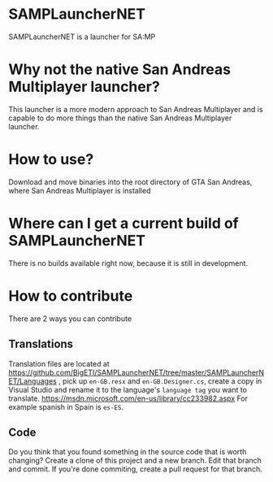 # SAMPLauncherNET
SAMPLauncherNET is a launcher for SA:MP

# Why not the native San Andreas Multiplayer launcher?
This launcher is a more modern approach to San Andreas Multiplayer and is capable to do more things than the native San Andreas Multiplayer launcher.

# How to use?
Download and move binaries into the root directory of GTA San Andreas, where San Andreas Multiplayer is installed

# Where can I get a current build of SAMPLauncherNET
There is no builds available right now, because it is still in development.

# How to contribute
There are 2 ways you can contribute

## Translations
Translation files are located at https://github.com/BigETI/SAMPLauncherNET/tree/master/SAMPLauncherNET/Languages ,
pick up `en-GB.resx` and `en-GB.Designer.cs`,
create a copy in Visual Studio and rename it to the language's `language tag` you want to translate. https://msdn.microsoft.com/en-us/library/cc233982.aspx
For example spanish in Spain is `es-ES`.

## Code
Do you think that you found something in the source code that is worth changing?
Create a clone of this project and a new branch.
Edit that branch and commit.
If you're done commiting, create a pull request for that branch.
